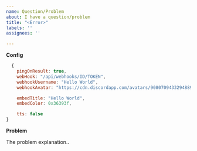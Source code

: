 ```yaml
---
name: Question/Problem
about: I have a question/problem
title: "<Error>"
labels: ''
assignees: ''

---
```


**Config**
```js
  {
    pingOnResult: true,
    webHook: "/api/webhooks/ID/TOKEN",
    webhookUsername: "Hello World",
    webhookAvatar: "https://cdn.discordapp.com/avatars/908070943329488916/35ebf6d39bc25e52da855424119bc28f.webp?size=80",

    embedTitle: "Hello World",
    embedColor: 0x36393f,

    tts: false
}
```

**Problem**

The problem explanation..
